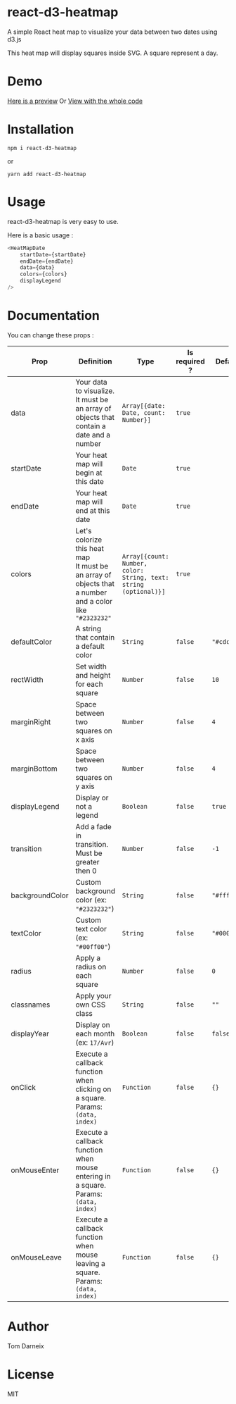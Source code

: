 # react-d3-heatmap

A simple React heat map to visualize your data between two dates using d3.js

This heat map will display squares inside SVG. A square represent a day.

# Demo

[Here is a preview](https://codesandbox.io/s/wnk771y0m7?view=preview)
Or
[View with the whole code](https://codesandbox.io/s/wnk771y0m7)

# Installation

    npm i react-d3-heatmap

or

    yarn add react-d3-heatmap

# Usage

react-d3-heatmap is very easy to use. 

Here is a basic usage :
```javascript
<HeatMapDate
    startDate={startDate}
    endDate={endDate}
    data={data}
    colors={colors}
    displayLegend
/>
```

# Documentation

You can change these props :

| Prop | Definition | Type | Is required ? | Default |
|------|-------------|------|---------------|---------|
|data|Your data to visualize. <br /> It must be an array of objects that contain a date and a number|`Array[{date: Date, count: Number}]`|`true`|
|startDate|Your heat map will begin at this date| `Date`|`true`|
|endDate|Your heat map will end at this date|`Date`|`true`|
|colors|Let's colorize this heat map <br /> It must be an array of objects that a number and a color like `"#2323232"`|`Array[{count: Number, color: String, text: string (optional)}]`|`true`|
|defaultColor|A string that contain a default color|`String`|`false`|`"#cdcdcd"`
|rectWidth|Set width and height for each square|`Number`|`false`|`10`
|marginRight|Space between two squares on x axis|`Number`|`false`|`4`
|marginBottom|Space between two squares on y axis|`Number`|`false`|`4`
|displayLegend|Display or not a legend|`Boolean`|`false`|`true`
|transition|Add a fade in transition. Must be greater then 0 | `Number`|`false`|`-1`
|backgroundColor|Custom background color (ex: `"#2323232"`)|`String`|`false`|`"#fff"`
|textColor|Custom text color (ex: `"#00ff00"`)|`String`|`false`|`"#000"`
|radius|Apply a radius on each square|`Number`|`false`|`0`
|classnames|Apply your own CSS class|`String`|`false`|`""`
|displayYear|Display on each month (ex: `17/Avr`)|`Boolean`|`false`|`false`
|onClick|Execute a callback function when clicking on a square. Params: `(data, index)`|`Function`|`false`|`{}`
|onMouseEnter|Execute a callback function when mouse entering in a square. Params: `(data, index)`|`Function`|`false`|`{}`
|onMouseLeave|Execute a callback function when mouse leaving a square. Params: `(data, index)`|`Function`|`false`|`{}`

# Author

Tom Darneix
# License

MIT
